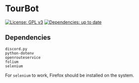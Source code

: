 # TourBot

[![License: GPL v3](https://img.shields.io/badge/License-GPLv3-blue.svg)](https://www.gnu.org/licenses/gpl-3.0)
[![Dependencies: up to date](https://img.shields.io/badge/dependencies-up%20to%20date-brightgreen.svg)]()

## Dependencies

```
discord.py
python-dotenv
openrouteservice
folium
selenium
```

For `selenium` to work, Firefox should be installed on the system.
